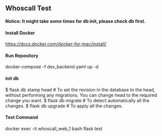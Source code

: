 ## Whoscall Test

#### Notice: It might take some times for db init, please check db first.

#### Install Docker
https://docs.docker.com/docker-for-mac/install/


#### Run Repository
docker-compose -f dev_backend.yaml up -d

#### init db
$ flask db stamp head  # To set the revision in the database to the head, without performing any migrations. You can change head to the required change you want.
$ flask db migrate     # To detect automatically all the changes.
$ flask db upgrade     # To apply all the changes.


#### Test Command
docker exec -it whoscall_web_1 bash
flask test
